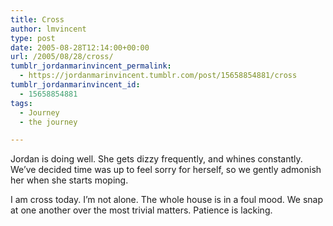 ```yaml
---
title: Cross
author: lmvincent
type: post
date: 2005-08-28T12:14:00+00:00
url: /2005/08/28/cross/
tumblr_jordanmarinvincent_permalink:
  - https://jordanmarinvincent.tumblr.com/post/15658854881/cross
tumblr_jordanmarinvincent_id:
  - 15658854881
tags:
  - Journey
  - the journey

---
```

Jordan is doing well. She gets dizzy frequently, and whines constantly. We&rsquo;ve decided time was up to feel sorry for herself, so we gently admonish her when she starts moping.

I am cross today. I&rsquo;m not alone. The whole house is in a foul mood. We snap at one another over the most trivial matters. Patience is lacking.

<div class="blogger-post-footer">
  <img loading="lazy" width="1" height="1" src="https://blogger.googleusercontent.com/tracker/9039099668816362935-5116288487205968667?l=jordansjourney2.blogspot.com" alt="" />
</div>